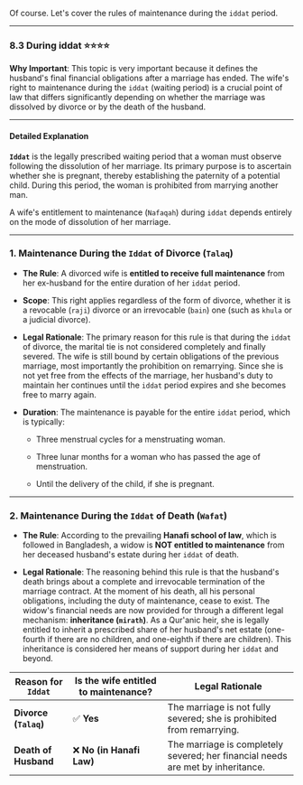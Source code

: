 Of course. Let's cover the rules of maintenance during the `iddat` period.

---

### 8.3 During iddat ⭐⭐⭐⭐

**Why Important**: This topic is very important because it defines the husband's final financial obligations after a marriage has ended. The wife's right to maintenance during the `iddat` (waiting period) is a crucial point of law that differs significantly depending on whether the marriage was dissolved by divorce or by the death of the husband.

---

#### Detailed Explanation

**`Iddat`** is the legally prescribed waiting period that a woman must observe following the dissolution of her marriage. Its primary purpose is to ascertain whether she is pregnant, thereby establishing the paternity of a potential child. During this period, the woman is prohibited from marrying another man.

A wife's entitlement to maintenance (`Nafaqah`) during `iddat` depends entirely on the mode of dissolution of her marriage.

---

### **1. Maintenance During the `Iddat` of Divorce (`Talaq`)**

- **The Rule**: A divorced wife is **entitled to receive full maintenance** from her ex-husband for the entire duration of her `iddat` period.
    
- **Scope**: This right applies regardless of the form of divorce, whether it is a revocable (`raji`) divorce or an irrevocable (`bain`) one (such as `khula` or a judicial divorce).
    
- **Legal Rationale**: The primary reason for this rule is that during the `iddat` of divorce, the marital tie is not considered completely and finally severed. The wife is still bound by certain obligations of the previous marriage, most importantly the prohibition on remarrying. Since she is not yet free from the effects of the marriage, her husband's duty to maintain her continues until the `iddat` period expires and she becomes free to marry again.
    
- **Duration**: The maintenance is payable for the entire `iddat` period, which is typically:
    
    - Three menstrual cycles for a menstruating woman.
        
    - Three lunar months for a woman who has passed the age of menstruation.
        
    - Until the delivery of the child, if she is pregnant.
        

---

### **2. Maintenance During the `Iddat` of Death (`Wafat`)**

- **The Rule**: According to the prevailing **Hanafi school of law**, which is followed in Bangladesh, a widow is **NOT entitled to maintenance** from her deceased husband's estate during her `iddat` of death.
    
- **Legal Rationale**: The reasoning behind this rule is that the husband's death brings about a complete and irrevocable termination of the marriage contract. At the moment of his death, all his personal obligations, including the duty of maintenance, cease to exist. The widow's financial needs are now provided for through a different legal mechanism: **inheritance (`mirath`)**. As a Qur'anic heir, she is legally entitled to inherit a prescribed share of her husband's net estate (one-fourth if there are no children, and one-eighth if there are children). This inheritance is considered her means of support during her `iddat` and beyond.
    

|**Reason for `Iddat`**|**Is the wife entitled to maintenance?**|**Legal Rationale**|
|---|---|---|
|**Divorce (`Talaq`)**|✅ **Yes**|The marriage is not fully severed; she is prohibited from remarrying.|
|**Death of Husband**|❌ **No (in Hanafi Law)**|The marriage is completely severed; her financial needs are met by inheritance.|